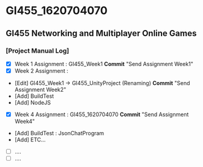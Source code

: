 # GI455_1620704070
## GI455 Networking and Multiplayer Online Games

### [Project Manual Log]

* [x] Week 1 Assignment : GI455_Week1 **Commit** "Send Assignment Week1"
* [x] Week 2 Assignment : 
 * [Edit] GI455_Week1 -> GI455_UnityProject (Renaming) **Commit** "Send Assignment Week2"
 * [Add] BuildTest
 * [Add] NodeJS
* [x] Week 4 Assignment : GI455_1620704070 **Commit** "Send Assignment Week4"
 * [Add] BuildTest : JsonChatProgram
 * [Add] ETC...
* [ ] ....
* [ ] ....

